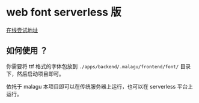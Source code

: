 # web font serverless 版

[在线尝试地址](http://webfontserverless.shenzilong.cn/)

## 如何使用 ？

你需要将 ttf 格式的字体包放到 `./apps/backend/.malagu/frontend/font/` 目录下，然后启动项目即可。

依托于 malagu 本项目即可以在传统服务器上运行，也可以在 serverless 平台上运行。

